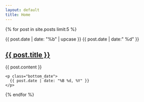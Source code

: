```yaml
---
layout: default
title: Home
---
```


<div id="posts">
  
{% for post in site.posts limit:5 %}

<div class="post">
  <div class="date_posted">
    <span class="month">{{ post.date | date: "%b" | upcase }}</span>
    <span class="day">{{ post.date | date:" %d" }}</span>
  </div>
  <div class="post_title">
    <h2><a href="{{ post.url }}">{{ post.title }}</a></h2>
  </div>
  <div class="inner_post">
    {{ post.content }}
    
    <p class="bottom_date">
      {{ post.date | date: "%B %d, %Y" }}
    </p>
  </div>
</div>
{% endfor %}

</div>